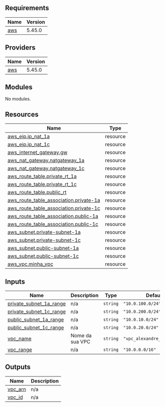 ## Requirements

| Name | Version |
|------|---------|
| <a name="requirement_aws"></a> [aws](#requirement\_aws) | 5.45.0 |

## Providers

| Name | Version |
|------|---------|
| <a name="provider_aws"></a> [aws](#provider\_aws) | 5.45.0 |

## Modules

No modules.

## Resources

| Name | Type |
|------|------|
| [aws_eip.ip_nat_1a](https://registry.terraform.io/providers/hashicorp/aws/5.45.0/docs/resources/eip) | resource |
| [aws_eip.ip_nat_1c](https://registry.terraform.io/providers/hashicorp/aws/5.45.0/docs/resources/eip) | resource |
| [aws_internet_gateway.gw](https://registry.terraform.io/providers/hashicorp/aws/5.45.0/docs/resources/internet_gateway) | resource |
| [aws_nat_gateway.natgateway_1a](https://registry.terraform.io/providers/hashicorp/aws/5.45.0/docs/resources/nat_gateway) | resource |
| [aws_nat_gateway.natgateway_1c](https://registry.terraform.io/providers/hashicorp/aws/5.45.0/docs/resources/nat_gateway) | resource |
| [aws_route_table.private_rt_1a](https://registry.terraform.io/providers/hashicorp/aws/5.45.0/docs/resources/route_table) | resource |
| [aws_route_table.private_rt_1c](https://registry.terraform.io/providers/hashicorp/aws/5.45.0/docs/resources/route_table) | resource |
| [aws_route_table.public_rt](https://registry.terraform.io/providers/hashicorp/aws/5.45.0/docs/resources/route_table) | resource |
| [aws_route_table_association.private-1a](https://registry.terraform.io/providers/hashicorp/aws/5.45.0/docs/resources/route_table_association) | resource |
| [aws_route_table_association.private-1c](https://registry.terraform.io/providers/hashicorp/aws/5.45.0/docs/resources/route_table_association) | resource |
| [aws_route_table_association.public-1a](https://registry.terraform.io/providers/hashicorp/aws/5.45.0/docs/resources/route_table_association) | resource |
| [aws_route_table_association.public-1c](https://registry.terraform.io/providers/hashicorp/aws/5.45.0/docs/resources/route_table_association) | resource |
| [aws_subnet.private-subnet-1a](https://registry.terraform.io/providers/hashicorp/aws/5.45.0/docs/resources/subnet) | resource |
| [aws_subnet.private-subnet-1c](https://registry.terraform.io/providers/hashicorp/aws/5.45.0/docs/resources/subnet) | resource |
| [aws_subnet.public-subnet-1a](https://registry.terraform.io/providers/hashicorp/aws/5.45.0/docs/resources/subnet) | resource |
| [aws_subnet.public-subnet-1c](https://registry.terraform.io/providers/hashicorp/aws/5.45.0/docs/resources/subnet) | resource |
| [aws_vpc.minha_vpc](https://registry.terraform.io/providers/hashicorp/aws/5.45.0/docs/resources/vpc) | resource |

## Inputs

| Name | Description | Type | Default | Required |
|------|-------------|------|---------|:--------:|
| <a name="input_private_subnet_1a_range"></a> [private\_subnet\_1a\_range](#input\_private\_subnet\_1a\_range) | n/a | `string` | `"10.0.100.0/24"` | no |
| <a name="input_private_subnet_1c_range"></a> [private\_subnet\_1c\_range](#input\_private\_subnet\_1c\_range) | n/a | `string` | `"10.0.200.0/24"` | no |
| <a name="input_public_subnet_1a_range"></a> [public\_subnet\_1a\_range](#input\_public\_subnet\_1a\_range) | n/a | `string` | `"10.0.10.0/24"` | no |
| <a name="input_public_subnet_1c_range"></a> [public\_subnet\_1c\_range](#input\_public\_subnet\_1c\_range) | n/a | `string` | `"10.0.20.0/24"` | no |
| <a name="input_vpc_name"></a> [vpc\_name](#input\_vpc\_name) | Nome da sua VPC | `string` | `"vpc_alexandre_iac_clc11"` | no |
| <a name="input_vpc_range"></a> [vpc\_range](#input\_vpc\_range) | n/a | `string` | `"10.0.0.0/16"` | no |

## Outputs

| Name | Description |
|------|-------------|
| <a name="output_vpc_arn"></a> [vpc\_arn](#output\_vpc\_arn) | n/a |
| <a name="output_vpc_id"></a> [vpc\_id](#output\_vpc\_id) | n/a |
